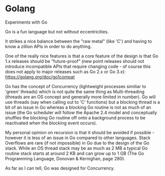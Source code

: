 # Golang
Experiments with Go

Go is a fun language but not without eccentricities.

It strikes a nice balance between the "raw metal" (like 'C') and having to know a zillion APIs in order to do anything.

One of the really nice features is that a core feature of the design is that Go 1.x releases should be "future-proof"
(new point releases should not introduce incompatible APIs that require changing code - of course this does not apply
to major releases such as Go 2.x or Go 3.x): https://golang.org/doc/go1compat

Go has the concept of Concurrency (lightweight processes similiar to 'green' threads) which is not quite the same thing
as Multi-threading (threads are an OS concept and generally more limited in number). Go will use threads (say when
calling out to 'C' functions) but a blocking thread is a bit of an issue in Go whereas a blocking Go routine is not as
much of an issue (the Go scheduler will follow the Apache 2.4 model and conceptually shuffles the blocking Go routine
off onto a background process to be reactivated when the blocking event occurs).

My personal opinion on recursion is that it should be avoided if possible - however it is less of an issue in Go compared
to other languages. Stack Overflows are rare (if not impossible) in Go due to the design of the Go stack. While an OS
thread stack may be as much as 2 MB a typical Go routine stack starts at around 2 KB and can grow up to 1 GB (The Go
Programming Language, Donovan & Kernighan, page 280).

As far as I can tell, Go was designed for Concurrency.
